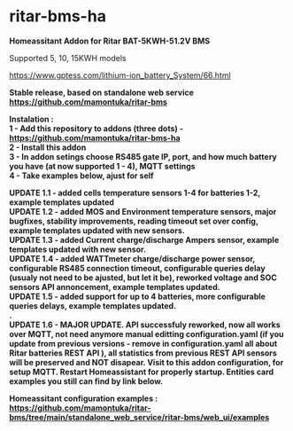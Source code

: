# ritar-bms-ha
<b>Homeassitant Addon for Ritar BAT-5KWH-51.2V BMS</b></br>

Supported 5, 10, 15KWH models</br>

https://www.gptess.com/lithium-ion_battery_System/66.html

<b>Stable release<b>, based on standalone web service https://github.com/mamontuka/ritar-bms </br>

Instalation : </br>
1 - Add this repository to addons (three dots) - https://github.com/mamontuka/ritar-bms-ha </br>
2 - Install this addon </br>
3 - In addon setings choose RS485 gate IP, port, and how much battery you have (at now supported 1 - 4), MQTT settings </br>
4 - Take examples below, ajust for self </br>

UPDATE 1.1 - added cells temperature sensors 1-4 for batteries 1-2, example templates updated</br>
UPDATE 1.2 - added MOS and Environment temperature sensors, major bugfixes, stability improvements, reading timeout set over config, example templates updated with new sensors. </br>
UPDATE 1.3 - added Current charge/discharge Ampers sensor, example templates updated with new sensor. </br>
UPDATE 1.4 - added WATTmeter charge/discharge power sensor, configurable RS485 connection timeout, configurable queries delay (usualy not need to be ajusted, but let it be), reworked voltage and SOC sensors API annoncement,  example templates updated. </br>
UPDATE 1.5 - added support for up to 4 batteries, more configurable queries delays, example templates updated. </br>
.<br>
UPDATE 1.6 - MAJOR UPDATE. API successfuly reworked, now all works over MQTT, not need anymore manual editting configuration.yaml (if you update from previous versions - remove in configuration.yaml all about Ritar batteries REST API ), all statistics from previous REST API sensors will be preserved and NOT disapear. Visit to this addon configuration, for setup MQTT. Restart Homeassistant for properly startup. Entities card examples you still can find by link below.

Homeassitant configuration examples : https://github.com/mamontuka/ritar-bms/tree/main/standalone_web_service/ritar-bms/web_ui/examples </br>

